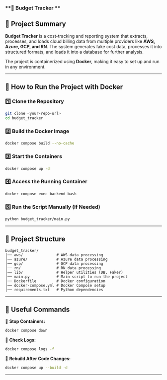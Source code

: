 ### **📘 Budget Tracker **  

## **📌 Project Summary**  
**Budget Tracker** is a cost-tracking and reporting system that extracts, processes, and loads cloud billing data from multiple providers like **AWS, Azure, GCP, and RN**. The system generates fake cost data, processes it into structured formats, and loads it into a database for further analysis.  

The project is containerized using **Docker**, making it easy to set up and run in any environment.  

---

## **🚀 How to Run the Project with Docker**  

### **1️⃣ Clone the Repository**  
```bash
git clone <your-repo-url>
cd budget_tracker
```

### **2️⃣ Build the Docker Image**  
```bash
docker compose build --no-cache
```

### **3️⃣ Start the Containers**  
```bash
docker compose up -d
```

### **4️⃣ Access the Running Container**  
```bash
docker compose exec backend bash
```

### **5️⃣ Run the Script Manually (If Needed)**  
```bash
python budget_tracker/main.py
```

---

## **📌 Project Structure**
```
budget_tracker/
│── aws/               # AWS data processing
│── azure/             # Azure data processing
│── gcp/               # GCP data processing
│── rn/                # RN data processing
│── lib/               # Helper utilities (DB, Faker)
│── main.py            # Main script to run the project
│── Dockerfile         # Docker configuration
│── docker-compose.yml # Docker Compose setup
│── requirements.txt   # Python dependencies
```

---

## **📌 Useful Commands**
🔹 **Stop Containers:**  
```bash
docker compose down
```

🔹 **Check Logs:**  
```bash
docker compose logs -f
```

🔹 **Rebuild After Code Changes:**  
```bash
docker compose up --build -d
```

---
